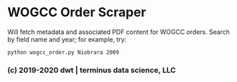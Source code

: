 # WOGCC Order Scraper

Will fetch metadata and associated PDF content for WOGCC orders. Search by field name and year; for example, try:

`python wogcc_order.py Niobrara 2009`

### (c) 2019-2020 dwt | terminus data science, LLC
